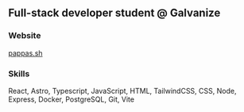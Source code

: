 ## Full-stack developer student @ Galvanize

### Website
[pappas.sh](https://pappas.sh)

### Skills
React, Astro, Typescript, JavaScript, HTML, TailwindCSS, CSS, Node, Express, Docker, PostgreSQL, Git, Vite

